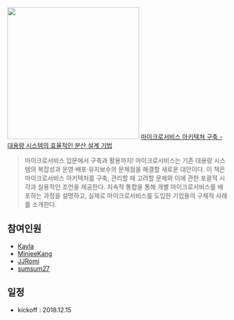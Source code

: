 <img src="http://image.aladin.co.kr/product/10339/77/letslook/8968483418_f.jpg" width="300px">  
<a href="http://www.kyobobook.co.kr/product/detailViewKor.laf?mallGb=KOR&ejkGb=KOR&linkClass=330131&barcode=9788968483417&orderClick=" target="_blank">마이크로서비스 아키텍쳐 구축 - 대용량 시스템의 효율적인 분산 설계 기법</a>  

> 마이크로서비스 입문에서 구축과 활용까지! 마이크로서비스는 기존 대용량 시스템의 복잡성과 운영·배포·유지보수의 문제점을 해결할 새로운 대안이다. 이 책은 마이크로서비스 아키텍처를 구축, 관리할 때 고려할 문제와 이에 관한 포괄적 시각과 실용적인 조언을 제공한다. 지속적 통합을 통해 개별 마이크로서비스를 배포하는 과정을 설명하고, 실제로 마이크로서비스를 도입한 기업들의 구체적 사례를 소개한다.  

## 참여인원    
- [Kayla](https://github.com/kaylais)  
- [MinjeeKang](https://github.com/MinjeeKang)  
- [JJRomi](https://github.com/JJRomi)  
- [sumsum27](https://github.com/sumsum27)  

## 일정  
- kickoff : 2018.12.15  
